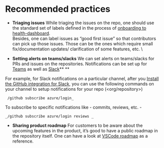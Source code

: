 # Recommended practices

*   **Triaging issues** 
While triaging the issues on the repo, one should use the standard set of labels defined in the process of [onboarding to health-dashboard](https://docs.google.com/document/d/1kW04WxeNtpx9VQD3v3UJdij5-frJ5D91ZSA26Hs34OA/edit). \
Besides, one can label issues as “good first issue” so that contributors can pick up those issues. Those can be the ones which require small fix/documentation updates/ clarification of some features, etc. \

*   **Setting alerts on teams/slacks**
We can set alerts on teams/slacks for PRs and issues on the repositories. 
Notifications can be set up for [Teams](https://github.com/integrations/microsoft-teams) as well as [Slack](https://github.com/integrations/slack)** **

For example, for Slack notifications on a particular channel, after you [Install the GitHub integration for Slack](https://slack.com/apps/A01BP7R4KNY-github), you can use the following commands on your channel to setup notifications for your repo (&lt;org/repository>)

     /github subscribe azure/login_
To subscribe to specific notifications like - commits, reviews, etc. -

    _/github subscribe azure/login reviews _

*   **Sharing product roadmap**
For customers to be aware about the upcoming features in the product, it’s good to have a public roadmap in the repository itself. One can have a look at [VSCode roadmap](https://github.com/microsoft/vscode/wiki/Roadmap) as a reference.

